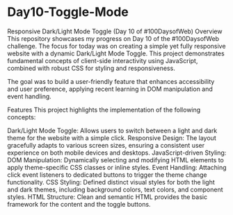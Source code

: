 # Day10-Toggle-Mode
Responsive Dark/Light Mode Toggle (Day 10 of #100DaysofWeb)
Overview
This repository showcases my progress on Day 10 of the #100DaysofWeb challenge. The focus for today was on creating a simple yet fully responsive website with a dynamic Dark/Light Mode Toggle. This project demonstrates fundamental concepts of client-side interactivity using JavaScript, combined with robust CSS for styling and responsiveness.

The goal was to build a user-friendly feature that enhances accessibility and user preference, applying recent learning in DOM manipulation and event handling.

Features
This project highlights the implementation of the following concepts:

Dark/Light Mode Toggle: Allows users to switch between a light and dark theme for the website with a simple click.
Responsive Design: The layout gracefully adapts to various screen sizes, ensuring a consistent user experience on both mobile devices and desktops.
JavaScript-driven Styling:
DOM Manipulation: Dynamically selecting and modifying HTML elements to apply theme-specific CSS classes or inline styles.
Event Handling: Attaching click event listeners to dedicated buttons to trigger the theme change functionality.
CSS Styling: Defined distinct visual styles for both the light and dark themes, including background colors, text colors, and component styles.
HTML Structure: Clean and semantic HTML provides the basic framework for the content and the toggle buttons.
